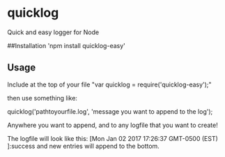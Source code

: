 # quicklog
Quick and easy logger for Node

##Installation
'npm install quicklog-easy'

## Usage
Include at the top of your file "var quicklog = require('quicklog-easy');"

then use something like:

quicklog('pathtoyourfile.log', 'message you want to append to the log');

Anywhere you want to append, and to any logfile that you want to create!


The logfile will look like this: [Mon Jan 02 2017 17:26:37 GMT-0500 (EST) ]:success
and new entries will append to the bottom.